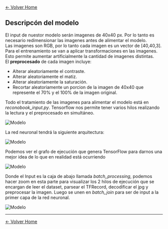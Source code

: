 [<- Volver Home](../README.md)  


## Descripcón del modelo


El input de nuestor modelo serán imagenes de 40x40 px. Por lo tanto es necesario redimensionar las 
imagenes antes de alimentar el modelo.  
Las imagenes son RGB, por lo tanto cada imagen es un vector de [40,40,3].  
Para el entrenamiento se van a aplicar transformaciones en las imagenes. Esto permite aumentar artificialmente la cantidad de imagenes distintas.  
El **preprocesado** de cada imagen incluye:
- Alterar aleatoriamente el contraste.
- Alterar aleatoriamente el matiz.
- Alterar aleatoriamente la saturación.
- Recortar aleatoriamente un porcion de la imagen de 40x40 que represente el 70% y el 100% de la imagen original.

Todo el tratamiento de las imagenes para alimentar el modelo está en *reconobook_input.py*. Tensorflow nos permite tener varios hilos realizando la lectura y el preprocesado en simultáneo.

![Modelo](./img/modelo3.jpg "Modelo")

La red neuronal tendrá la siguiente arquitectura:

![Modelo](./img/modelo4.jpg "Modelo")

Podemos ver el grafo de ejecución que genera TensorFlow para darnos una mejor idea de lo que en realidad está ocurriendo

![Modelo](./img/modelo1.jpg "Modelo")

Donde el Input es la caja de abajo llamada *batch_processing*, podemos hacer zoom en esta parte para visualizar los 2 hilos de ejecución que se encargan de leer el dataset, parsear el TFRecord, decodificar el jpg y preprocesar la imagen. Luego se unen en *batch_join* para ser de input a la primer capa de la red neuronal.

![Modelo](./img/modelo2.jpg "Modelo")



***
[<- Volver Home](../README.md)  
